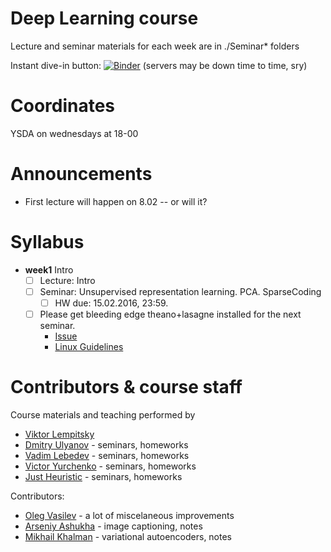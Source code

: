 # Deep Learning course
Lecture and seminar materials for each week are in ./Seminar* folders

Instant dive-in button: [![Binder](http://mybinder.org/badge.svg)](http://mybinder.org:/repo/yandexdataschool/ysda_deeplearning17)
(servers may be down time to time, sry)


# Coordinates
YSDA on wednesdays at 18-00

# Announcements
* First lecture will happen on 8.02 -- or will it?

# Syllabus
- __week1__ Intro
  - [ ] Lecture: Intro
  - [ ] Seminar: Unsupervised representation learning. PCA. SparseCoding
     - [ ] HW due: 15.02.2016, 23:59.
  - [ ] Please get bleeding edge theano+lasagne installed for the next seminar. 
    - [Issue](https://github.com/yandexdataschool/HSE_deeplearning/issues/1)
    - [Linux Guidelines](http://agentnet.readthedocs.io/en/latest/user/install.html)

# Contributors & course staff
Course materials and teaching performed by
- [Viktor Lempitsky](http://sites.skoltech.ru/compvision/members/vilem/)
- [Dmitry Ulyanov](https://github.com/DmitryUlyanov) - seminars, homeworks 
- [Vadim Lebedev](https://github.com/vadim-v-lebedev) - seminars, homeworks
- [Victor Yurchenko](https://github.com/simflin) - seminars, homeworks
- [Just Heuristic](https://github.com/justheuristic/) - seminars, homeworks

Contributors:
- [Oleg Vasilev](https://github.com/Omrigan) - a lot of miscelaneous improvements
- [Arseniy Ashukha](https://github.com/ars-ashuha) - image captioning, notes
- [Mikhail Khalman](https://github.com/mihaha?tab=activity) - variational autoencoders, notes
